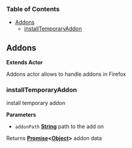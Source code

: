 <!-- Generated by documentation.js. Update this documentation by updating the source code. -->

### Table of Contents

-   [Addons](#addons)
    -   [installTemporaryAddon](#installtemporaryaddon)

## Addons

**Extends Actor**

Addons actor allows to handle addons in Firefox

### installTemporaryAddon

install temporary addon

**Parameters**

-   `addonPath` **[String](https://developer.mozilla.org/en-US/docs/Web/JavaScript/Reference/Global_Objects/String)** path to the add on

Returns **[Promise](https://developer.mozilla.org/en-US/docs/Web/JavaScript/Reference/Global_Objects/Promise)&lt;[Object](https://developer.mozilla.org/en-US/docs/Web/JavaScript/Reference/Global_Objects/Object)>** addon data
